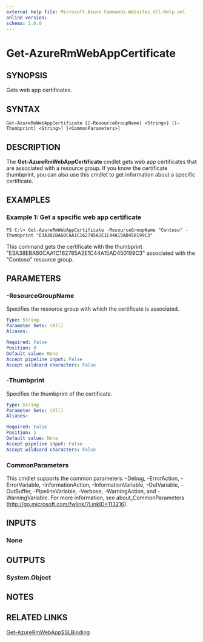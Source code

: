 ```yaml
---
external help file: Microsoft.Azure.Commands.Websites.dll-Help.xml
online version:
schema: 2.0.0
---
```


# Get-AzureRmWebAppCertificate

## SYNOPSIS
Gets web app certificates.

## SYNTAX

```
Get-AzureRmWebAppCertificate [[-ResourceGroupName] <String>] [[-Thumbprint] <String>] [<CommonParameters>]
```

## DESCRIPTION
The **Get-AzureRmWebAppCertificate** cmdlet gets web app certificates that are associated with a resource group.
If you know the certificate thumbprint, you can also use this cmdlet to get information about a specific certificate.

## EXAMPLES

### Example 1: Get a specific web app certificate
```
PS C:\> Get-AzureRmWebAppCertificate -ResourceGroupName "Contoso" -Thumbprint "E3A38EBA60CAA1C162785A2E1C44A15AD450199C3"
```

This command gets the certificate with the thumbprint "E3A38EBA60CAA1C162785A2E1C44A15AD450199C3" associated with the "Contoso" resource group.

## PARAMETERS

### -ResourceGroupName
Specifies the resource group with which the certificate is associated.

```yaml
Type: String
Parameter Sets: (All)
Aliases:

Required: False
Position: 0
Default value: None
Accept pipeline input: False
Accept wildcard characters: False
```

### -Thumbprint
Specifies the thumbprint of the certificate.

```yaml
Type: String
Parameter Sets: (All)
Aliases:

Required: False
Position: 1
Default value: None
Accept pipeline input: False
Accept wildcard characters: False
```

### CommonParameters
This cmdlet supports the common parameters: -Debug, -ErrorAction, -ErrorVariable, -InformationAction, -InformationVariable, -OutVariable, -OutBuffer, -PipelineVariable, -Verbose, -WarningAction, and -WarningVariable. For more information, see about_CommonParameters (http://go.microsoft.com/fwlink/?LinkID=113216).

## INPUTS

### None

## OUTPUTS

### System.Object

## NOTES

## RELATED LINKS

[Get-AzureRmWebAppSSLBinding](./Get-AzureRmWebAppSSLBinding.md)
